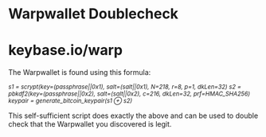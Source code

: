 # Warpwallet Doublecheck

# keybase.io/warp

The Warpwallet is found using this formula:

*<sub>s1 	=	scrypt(key=(passphrase||0x1), salt=(salt||0x1), N=218, r=8, p=1, dkLen=32)
s2 	=	pbkdf2(key=(passphrase||0x2), salt=(salt||0x2), c=216, dkLen=32, prf=HMAC_SHA256)
keypair	=	generate_bitcoin_keypair(s1 ⊕ s2)</sub>*

This self-sufficient script does exactly the above and can be used to double check that the Warpwallet you discovered is legit.

